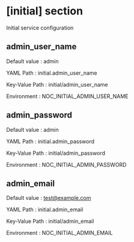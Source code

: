 # [initial] section
Initial service configuration

## admin_user_name

Default value
:   admin

YAML Path
:   initial.admin_user_name

Key-Value Path
:   initial/admin_user_name

Environment
:   NOC_INITIAL_ADMIN_USER_NAME

## admin_password

Default value
:   admin

YAML Path
:   initial.admin_password

Key-Value Path
:   initial/admin_password

Environment
:   NOC_INITIAL_ADMIN_PASSWORD

## admin_email

Default value
:   test@example.com

YAML Path
:   initial.admin_email

Key-Value Path
:   initial/admin_email

Environment
:   NOC_INITIAL_ADMIN_EMAIL
